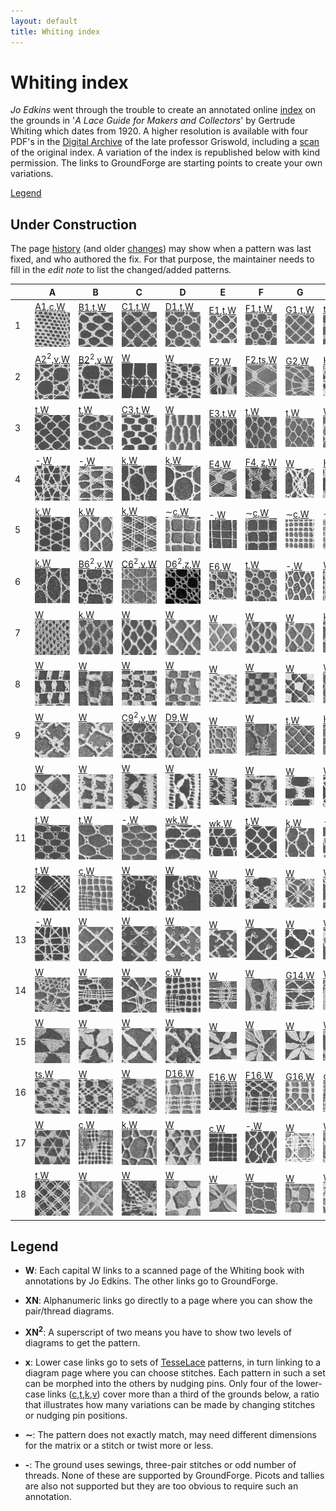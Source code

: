 ```yaml
---
layout: default
title: Whiting index
---
```


Whiting index
=============

*Jo Edkins* went through the trouble to create an annotated online [index] on the grounds in
'_A Lace Guide for Makers and Collectors_' by Gertrude Whiting which dates from 1920. A higher resolution is available with four PDF's in the [Digital Archive] of the late professor Griswold,
including a [scan] of the original index. A variation of the index is republished below with kind permission. The links to GroundForge are starting points to create your own variations.

[Legend](#Legend)


Under Construction
------------------

The page [history](https://github.com/d-bl/GroundForge/commits/master/docs/help/Whiting-Index.md)
(and older [changes](https://github.com/d-bl/GroundForge/wiki/Whiting-Index/_history))
may show when a pattern was last fixed, and who authored the fix.
For that purpose, the maintainer needs to fill in the _edit note_ to list the changed/added patterns.


[c]: /GroundForge/sheet.html?patch=88%0A11;bricks&patch=66%0A22;bricks&patch=88%0A99%0A11%0A00;bricks&patch=66%0A11%0A88%0A22;bricks&patch=66%0A99%0A22%0A00;bricks
[t]: /GroundForge/sheet.html?patch=53%0A53%0A53%0A5-;bricks&patch=5663%0A5663;checker&patch=53%0A5-;bricks&patch=563%0A563%0A563;checker&patch=53%0A53;checker&patch=5632%0A5632;checker&patch5353%0A5353;bricks&patch=5-%0A-5;checker&patch=5353%0A5353%0A5-5-%0A-5-5;checker&patch=5632%0A56-2%0A5-5-%0A-535;checker&patch=53%0A5-%0A-5%0A5-;bricks&patch=44%0A77%0A44%0A77;bricks&patch=44%0A44%0A77%0A77;bricks&patch=66%0A88%0A66%0A11;bricks&patch=66%0A66%0A88%0A11;checker&patch=66%0A66%0A99%0A00;checker&patch=6;checker&patch=566-%0A66-5%0A6-56%0A-566;checker
[v]: /GroundForge/sheet.html?patch=5831%0A-4-7;bricks&patch=-437%0A34-7;bricks&patch=4830%0A--77;bricks
[k]: /GroundForge/sheet.html?patch=B-C-%0A---5%0AC-B-%0A-5--;checker&patch=5831%0A-4-7;checker&patch=68%0A-4;checker&patch=-4-7%0A5---%0A-C-B%0A3158;bricks&patch=5-O-E-%0A-E-5-O%0A5-O-E-;bricks
[wk]: /GroundForge/sheet.html?patch=6868%0A-4-4%0A2121%0A-7-7;checker&patch=L-O-L-O-%0A---5---5%0AH-E-H-E-%0A-5---5--;bricks
[ts]: /GroundForge/sheet.html?patch=5-5-%0A-5--%0AB-C-%0A-5-5;bricks&patch=5632%0A34-7;bricks&patch=256-%0A---5%0AC3B-;bricks&patch=4373%0A5-53;bricks
[z]: /GroundForge/sheet.html?patch=1483%0A8-48;bricks&patch=C-B-%0A-5--%0AB8D-%0A-4--;bricks&patch=-48-%0AB--2%0A8-B8;bricks&patch=-4--%0AB-C3%0A8-48;bricks

[A1]: /GroundForge/?m=88%0A11;bricks;7;5;0;0&s1=ct
[B1]: /GroundForge/?m=5-;bricks;7;5;0;0&s1=ctctpctct
[C1]: /GroundForge/?m=5-;bricks;7;5;0;0&s1=ctpct
[D1]: /GroundForge/?m=5-;bricks;7;5;0;0&s1=cttpctt
[E1]: /GroundForge/?m=5-;bricks;7;5;0;0&s1=ctpcttt
[F1]: /GroundForge/?m=5-;bricks;7;5;0;0&s1=cttpcttt
[G1]: /GroundForge/?m=5-;bricks;7;5;0;0&s1=cttt

[A2]: /GroundForge/?m=-5%3Bbricks%3B7%3B5%3B0%3B0&s1=A1%3Dctct&s2=ctct%20A14%3Dct%20A15%3Dct&s3=
[B2]: /GroundForge/?m=-5%3Bbricks%3B7%3B5%3B0%3B0&s1=ctct&s2=ctct&s3=
[E2]: /GroundForge/?m=5---5---%0A-CD632AB%0A5666-222%3Bbricks%3B24%3B24%3B0%3B0&s1=ctc%20C2%3Dctctttctc%20A3%3Dctclll%20B1%3Dctclll%20E3%3Dctcrrr%20D1%3Dctcrrr%20G2%3Dctctctc&s2=&s3=
[F2]: /GroundForge/?m=-5--%0AB-C-%0A-5-5%0A5-5-%3Bbricks%3B24%3B24%3B0%3B0&s1=ctc%20B3%3Dctcttctc%20A4%3Dctcll%20D1%3Dctctt%20%20C4%3Dctcrr&s2=&s3=
[G2]: /GroundForge/?m=5----5----%0A-CDD632AAB%0A5666632222%0A5666632222%0A56666-2222%3Bbricks%3B24%3B24%3B0%3B0&s1=ctct%20C1%3Dctc%20G2%3Dctc%20I2%3Dctc%20F3%3Dctc%20J3%3Dctc%20H2%3Dctc%20G3%3Dctc%20I3%3Dctc%20G5%3Dctc%20I5%3Dctc%20H1%3Dctc%20H4%3Dcttc%20F5%3Dctcl%20G1%3Dctcl%20J5%3Dctcr%20I1%3Dctcr&s2=&s3=
[H2]: /GroundForge/?m=5---5---%0A-CD632AB%0A56663222%0A5666-222%3Bbricks%3B24%3B24%3B0%3B0&s1=cttctt%20C2%3Dctctt%20C4%3Dctc%20F1%3Dctc%20E2%3Dctc%20H1%3Dctc%20G1%3Dctc%20F2%3Dctc%20A2%3Dctc%20H2%3Dctc%20G3%3Dctcctc%20F4%3Dctc%20H4%3Dctc%20C1%3Dctc%20E4%3Dctcll%20%20B1%3Dctcll%20A4%3Dctcrr%20D1%3Dctcrr&s2=cross%3Dctc%20twist%3Dctc&s3=

[C3]: /GroundForge/?m=5-;bricks;7;5;0;0&s1=ctctpctctt
[E3]: /GroundForge/?m=-5%3Bbricks%3B7%3B5%3B0%3B0&s1=A1%3Dctt&s2=&s3=

[E4]: /GroundForge/?m=-5----%0AB-CD-A%0A256-5-%0A-5-535%0A5-56-2%3Bbricks%3B24%3B24%3B0%3B0&s1=ctc%20A4%3Dctctctc%20C5%3Dctcrr%20B1%3Dctcrr%20E5%3Dctcll%20F1%3Dctcll%20D2%3Dctctt&s2=&s3=
[F4]: /GroundForge/?m=1483%0A8-48%3Bbricks%3B16%3B16%3B0%3B0&s1=ctc%20A2%3Dctcllctc%20C2%3Dctcrrctc
[H4]: /GroundForge/?m=5-25-56-%0A-5--5--5%0A5-C6-2B-%3Bbricks%3B16%3B16%3B0%3B0&s1=ctc%20G3%3Dctcttctc%20A1%3Dctcll%20B2%3Dctcll%20E1%3Dctcrr%20D2%3Dctcrr&s2=&s3=

[C6]: /GroundForge/?m=-5%3Bbricks%3B7%3B5%3B0%3B0&s1=A1%3Dctct&s2=ct%20A10%3Dctct%20A13%3Dctct&s3=
[B6]: /GroundForge/?m=-5%3Bbricks%3B7%3B5%3B0%3B0&s1=ctct&s2=cttctt&s3=
[D6]: /GroundForge/?m=-5%3Bbricks%3B7%3B5%3B0%3B0&s1=crclct&s2=ct%20A10%3Dctct%20A11%3Dctct%20A13%3Dctct%20A14%3Dctct&s3=
[E6]: /GroundForge/?m=1488-483%208-483148%20831488-4%20488-4831%3Bbricks%3B12%3B10%3B0%3B0&s1=ct%20F3%3Dctct%20E4%3Dctct%20G4%3Dctct%20B1%3Dctct%20H1%3Dctct%20C4%3Dctct%20A2%3Dctct%20H3%3Dctct%20B3%3Dctct%20A4%3Dctct%20D1%3Dctct%20C2%3Dctct%20E2%3Dctct%20D3%3Dctct%20F1%3Dctct%20G4%3Dctct%20G2%3Dctct&s2=&s3=

[C9]: /GroundForge/?m=-5%3Bbricks%3B7%3B5%3B0%3B0&s1=ctct&s2=ctcttt&s3=
[D9]: /GroundForge/?m=5-%0A-5%3Bchecker%3B8%3B8%3B0%3B0&s1=A1%3Dctctt%20B2%3Dctt&s2=&s3=
[H9]: /GroundForge/?m=5-;bricks;7;7;0;0&s1=ctcttptctcttt

[G14]: /GroundForge/?m=5-%0A12%0A88%0A4-%3Bbricks%3B16%3B11%3B0%3B0&s1=ctc%20A2%3Dctctt%20B4%3Dctcll%20B1%3Dctcrr&s2=&s3=

[D16]: /GroundForge/?m=-5-%0AE-2%0A8-M%0AF-1%0A8-M%3Bchecker%3B16%3B16%3B0%3B0&s1=ctc%20A5%3Dctcll%20C1%3Dctcrr%20A2%3Dctcll%0AC3%3Dctcrr&s2=&s3=
[E16]: /GroundForge/?m=-5-L-H%0AH-E-21%0A-O8-M8%0A-1F-1F%0A-M86-M%0A5-4-K-%3Bchecker%3B16%3B16%3B0%3B0&s1=C6%3Dctcll%20F6%3Dctcll%20E1%3Dctcrr%20B1%3Dctcrr%20C2%3Dctcll%20F2%3Dctcll%20D3%3Dctcrr%20B3%3Dctcrr%20E4%3Dtctct%20B5%3Dtctct&s2=&s3=
[F16]: /GroundForge/?m=5-%0A-5%0A5-%0A12%0A99%0A11%0A66%0A4-%3Bbricks%3B19%3B9%3B0%3B0&s1=ctc%20B7%3Dtctct%20A8%3Dctct%20B2%3Dctcll%20B3%3Dctcrr%20A4%3Dctcll%20B5%3Dctcrr&s2=&s3=
[G16]: /GroundForge/?m=5-%0A-5%0A5-%0A12%0A88%0A4-%3Bbricks%3B16%3B9%3B0%3B0&s1=ctc%20A6%3Dctctt%20B5%3Dctctt%20B2%3Dctcll%20B3%3Dctcrr%20A4%3Dctctt%20&s2=&s3=

|   | A | B | C | D | E | F | G | H |
|---|---|---|---|---|---|---|---|---|
|  1 | [A1],[c],[W][P70]![](w/page70a.gif) | [B1],[t],[W][P94]![](w/page94a.gif) | [C1],[t],[W][P114]![](w/page114a.gif) | [D1],[t],[W][P134]![](w/page134a.gif) | [E1],[t],[W][P155]![](w/page155a.gif) | [F1],[t],[W][P177]![](w/page177a.gif) | [G1],[t],[W][P198]![](w/page198a.gif) | [t],[W][P219]![](w/page219a.gif) |
|  2 | [A2]<sup>2</sup>,[v],[W][P71]![](w/page71a.gif) | [B2]<sup>2</sup>,[v],[W][P95]![](w/page95a.gif) | [W][P115]![](w/page115a.gif) | [W][P135]![](w/page135a.gif) | [E2],[W][P156]![](w/page156a.gif) | [F2],[ts],[W][P178]![](w/page178a.gif) | [G2],[W][P199]![](w/page199a.gif) | [H2],[W][P220]![](w/page220a.gif) |
|  3 | [t],[W][P73]![](w/page73a.gif) | [t],[W][P96]![](w/page96a.gif) | [C3],[t],[W][P117]![](w/page117a.gif) | [W][P136]![](w/page136a.gif) | [E3],[t],[W][P157]![](w/page157a.gif) | [t],[W][P179]![](w/page179a.gif) | [t],[W][P200]![](w/page200a.gif) | [W][P221]![](w/page221a.gif) |
|  4 | -,[W][P74]![](w/page74a.gif) | -,[W][P97]![](w/page97a.gif) | [k],[W][P118]![](w/page118a.gif) | [k],[W][P137]![](w/page137a.gif) | [E4],[W][P158]![](w/page158a.gif) | [F4], [z],[W][P180]![](w/page180a.gif) | [W][P201]![](w/page201a.gif) | [H4],[v],[W][P222]![](w/page222a.gif) |
|  5 | [k],[W][P75]![](w/page75a.gif) | [k],[W][P98]![](w/page98a.gif) | [k],[W][P119]![](w/page119a.gif) | &sim;[c],[W][P138]![](w/page138a.gif) | -,[W][P159]![](w/page159a.gif) | &sim;[c],[W][P181]![](w/page181a.gif) | &sim;[c],[W][P203]![](w/page203a.gif) | &sim;[c],[W][P224]![](w/page224a.gif) |
|  6 | [k],[W][P76]![](w/page76a.gif) | [B6]<sup>2</sup>,[v],[W][P99]![](w/page99a.gif) | [C6]<sup>2</sup>,[v],[W][P120]![](w/page120a.gif) | [D6]<sup>2</sup>,[z],[W][P139]![](w/page139a.gif) | [E6],[W][P160]![](w/page160a.gif) | [t],[W][P182]![](w/page182a.gif) | -,[W][P204]![](w/page204a.gif) | [W][P225]![](w/page225a.gif) |
|  7 | [W][P77]![](w/page77a.gif) | [k],[W][P100]![](w/page100a.gif) | [W][P121]![](w/page121a.gif) | [W][P140]![](w/page140a.gif) | [W][P161]![](w/page161a.gif) | [W][P183]![](w/page183a.gif) | [W][P205]![](w/page205a.gif) | [k],[W][P226]![](w/page226a.gif) |
|  8 | [W][P79]![](w/page79a.gif) | [W][P101]![](w/page101a.gif) | [W][P122]![](w/page122a.gif) | [W][P141]![](w/page141a.gif) | [W][P162]![](w/page162a.gif) | [W][P184]![](w/page184a.gif) | [W][P206]![](w/page206a.gif) | [W][P227]![](w/page227a.gif) |
|  9 | [W][P80]![](w/page80a.gif) | [W][P102]![](w/page102a.gif) | [C9]<sup>2</sup>,[v],[W][P123]![](w/page123a.gif) | [D9],[W][P142]![](w/page142a.gif) | [W][P163]![](w/page163a.gif) | [W][P185]![](w/page185a.gif) | [t],[W][P207]![](w/page207a.gif) | [H9],[t],[W][P229]![](w/page229a.gif) |
|  10 | [W][P82]![](w/page82a.gif) | [W][P103]![](w/page103a.gif) | [W][P124]![](w/page124a.gif) | [W][P143]![](w/page143a.gif) | [W][P164]![](w/page164a.gif) | [W][P187]![](w/page187a.gif) | [W][P208]![](w/page208a.gif) | [W][P230]![](w/page230a.gif) |
|  11 | [t],[W][P83]![](w/page83a.gif) | [t],[W][P104]![](w/page104a.gif) | -,[W][P125]![](w/page125a.gif) | [wk],[W][P144]![](w/page144a.gif) | [wk],[W][P166]![](w/page166a.gif) | [t],[W][P189]![](w/page189a.gif) | [k],[W][P209]![](w/page209a.gif) | -,[W][P231]![](w/page231a.gif) |
|  12 | [t],[W][P84]![](w/page84a.gif) | [c],[W][P105]![](w/page105a.gif) | [W][P126]![](w/page126a.gif) | [W][P145]![](w/page145a.gif) | [W][P167]![](w/page167a.gif) | [W][P190]![](w/page190a.gif) | [W][P210]![](w/page210a.gif) | [W][P232]![](w/page232a.gif) |
|  13 | -,[W][P85]![](w/page85a.gif) | [W][P106]![](w/page106a.gif) | [W][P128]![](w/page128a.gif) | [W][P147]![](w/page147a.gif) | [W][P169]![](w/page169a.gif) | [W][P192]![](w/page192a.gif) | [W][P211]![](w/page211a.gif) | [W][P234]![](w/page234a.gif) |
|  14 | [W][P87]![](w/page87a.gif) | [W][P107]![](w/page107a.gif) | [W][P129]![](w/page129a.gif) | [c],[W][P148]![](w/page148a.gif) | [W][P171]![](w/page171a.gif) | [W][P193]![](w/page193a.gif) | [G14],[W][P212]![](w/page212a.gif) | [W][P235]![](w/page235a.gif) |
|  15 | [W][P89]![](w/page89a.gif) | [W][P109]![](w/page109a.gif) | [W][P130]![](w/page130a.gif) | [W][P149]![](w/page149a.gif) | [W][P173]![](w/page173a.gif) | [W][P194]![](w/page194a.gif) | [W][P213]![](w/page213a.gif) | [W][P237]![](w/page237a.gif) |
|  16 | [ts],[W][P90]![](w/page90a.gif) | [W][P110]![](w/page110a.gif) | [W][P131]![](w/page131a.gif) | [D16],[W][P150]![](w/page150a.gif) | [E16],[W][P174]![](w/page174a.gif) | [F16],[W][P195]![](w/page195a.gif) | [G16],[W][P214]![](w/page214a.gif) | [c],[W][P238]![](w/page238a.gif) |
|  17 | [W][P91]![](w/page91a.gif) | [c],[W][P111]![](w/page111a.gif) | [k],[W][P132]![](w/page132a.gif) | [W][P151]![](w/page151a.gif) | [c],[W][P175]![](w/page175a.gif) | -,[W][P196]![](w/page196a.gif) | [W][P215]![](w/page215a.gif) | [W][P239]![](w/page239a.gif) |
|  18 | [t],[W][P93]![](w/page93a.gif) | [W][P112]![](w/page112a.gif) | [W][P133]![](w/page133a.gif) | [W][P153]![](w/page153a.gif) | [W][P176]![](w/page176a.gif) | [W][P197]![](w/page197a.gif) | [W][P217]![](w/page217a.gif) | [W][P241]![](w/page241a.gif) |

[P70]: http://gwydir.demon.co.uk/jo/lace/whiting/page70.htm
[P71]: http://gwydir.demon.co.uk/jo/lace/whiting/page71.htm
[P73]: http://gwydir.demon.co.uk/jo/lace/whiting/page73.htm
[P74]: http://gwydir.demon.co.uk/jo/lace/whiting/page74.htm
[P75]: http://gwydir.demon.co.uk/jo/lace/whiting/page75.htm
[P76]: http://gwydir.demon.co.uk/jo/lace/whiting/page76.htm
[P77]: http://gwydir.demon.co.uk/jo/lace/whiting/page77.htm
[P79]: http://gwydir.demon.co.uk/jo/lace/whiting/page79.htm

[P80]: http://gwydir.demon.co.uk/jo/lace/whiting/page80.htm
[P82]: http://gwydir.demon.co.uk/jo/lace/whiting/page82.htm
[P83]: http://gwydir.demon.co.uk/jo/lace/whiting/page83.htm
[P84]: http://gwydir.demon.co.uk/jo/lace/whiting/page84.htm
[P85]: http://gwydir.demon.co.uk/jo/lace/whiting/page85.htm
[P87]: http://gwydir.demon.co.uk/jo/lace/whiting/page87.htm
[P89]: http://gwydir.demon.co.uk/jo/lace/whiting/page89.htm

[P90]: http://gwydir.demon.co.uk/jo/lace/whiting/page90.htm
[P91]: http://gwydir.demon.co.uk/jo/lace/whiting/page91.htm
[P92]: http://gwydir.demon.co.uk/jo/lace/whiting/page92.htm
[P93]: http://gwydir.demon.co.uk/jo/lace/whiting/page93.htm
[P94]: http://gwydir.demon.co.uk/jo/lace/whiting/page94.htm
[P95]: http://gwydir.demon.co.uk/jo/lace/whiting/page95.htm
[P96]: http://gwydir.demon.co.uk/jo/lace/whiting/page96.htm
[P97]: http://gwydir.demon.co.uk/jo/lace/whiting/page97.htm
[P98]: http://gwydir.demon.co.uk/jo/lace/whiting/page98.htm
[P99]: http://gwydir.demon.co.uk/jo/lace/whiting/page99.htm

[P100]: http://gwydir.demon.co.uk/jo/lace/whiting/page100.htm
[P101]: http://gwydir.demon.co.uk/jo/lace/whiting/page101.htm
[P102]: http://gwydir.demon.co.uk/jo/lace/whiting/page102.htm
[P103]: http://gwydir.demon.co.uk/jo/lace/whiting/page103.htm
[P104]: http://gwydir.demon.co.uk/jo/lace/whiting/page104.htm
[P105]: http://gwydir.demon.co.uk/jo/lace/whiting/page105.htm
[P106]: http://gwydir.demon.co.uk/jo/lace/whiting/page106.htm
[P107]: http://gwydir.demon.co.uk/jo/lace/whiting/page107.htm
[P108]: http://gwydir.demon.co.uk/jo/lace/whiting/page108.htm
[P109]: http://gwydir.demon.co.uk/jo/lace/whiting/page109.htm

[P110]: http://gwydir.demon.co.uk/jo/lace/whiting/page110.htm
[P111]: http://gwydir.demon.co.uk/jo/lace/whiting/page111.htm
[P112]: http://gwydir.demon.co.uk/jo/lace/whiting/page112.htm
[P113]: http://gwydir.demon.co.uk/jo/lace/whiting/page113.htm
[P114]: http://gwydir.demon.co.uk/jo/lace/whiting/page114.htm
[P115]: http://gwydir.demon.co.uk/jo/lace/whiting/page115.htm
[P116]: http://gwydir.demon.co.uk/jo/lace/whiting/page116.htm
[P117]: http://gwydir.demon.co.uk/jo/lace/whiting/page117.htm
[P118]: http://gwydir.demon.co.uk/jo/lace/whiting/page118.htm
[P119]: http://gwydir.demon.co.uk/jo/lace/whiting/page119.htm

[P120]: http://gwydir.demon.co.uk/jo/lace/whiting/page120.htm
[P121]: http://gwydir.demon.co.uk/jo/lace/whiting/page121.htm
[P122]: http://gwydir.demon.co.uk/jo/lace/whiting/page122.htm
[P123]: http://gwydir.demon.co.uk/jo/lace/whiting/page123.htm
[P124]: http://gwydir.demon.co.uk/jo/lace/whiting/page124.htm
[P125]: http://gwydir.demon.co.uk/jo/lace/whiting/page125.htm
[P126]: http://gwydir.demon.co.uk/jo/lace/whiting/page126.htm
[P127]: http://gwydir.demon.co.uk/jo/lace/whiting/page127.htm
[P128]: http://gwydir.demon.co.uk/jo/lace/whiting/page128.htm
[P129]: http://gwydir.demon.co.uk/jo/lace/whiting/page129.htm

[P130]: http://gwydir.demon.co.uk/jo/lace/whiting/page130.htm
[P131]: http://gwydir.demon.co.uk/jo/lace/whiting/page131.htm
[P132]: http://gwydir.demon.co.uk/jo/lace/whiting/page132.htm
[P133]: http://gwydir.demon.co.uk/jo/lace/whiting/page133.htm
[P134]: http://gwydir.demon.co.uk/jo/lace/whiting/page134.htm
[P135]: http://gwydir.demon.co.uk/jo/lace/whiting/page135.htm
[P136]: http://gwydir.demon.co.uk/jo/lace/whiting/page136.htm
[P137]: http://gwydir.demon.co.uk/jo/lace/whiting/page137.htm
[P138]: http://gwydir.demon.co.uk/jo/lace/whiting/page138.htm
[P139]: http://gwydir.demon.co.uk/jo/lace/whiting/page139.htm

[P140]: http://gwydir.demon.co.uk/jo/lace/whiting/page140.htm
[P141]: http://gwydir.demon.co.uk/jo/lace/whiting/page141.htm
[P142]: http://gwydir.demon.co.uk/jo/lace/whiting/page142.htm
[P143]: http://gwydir.demon.co.uk/jo/lace/whiting/page143.htm
[P144]: http://gwydir.demon.co.uk/jo/lace/whiting/page144.htm
[P145]: http://gwydir.demon.co.uk/jo/lace/whiting/page145.htm
[P146]: http://gwydir.demon.co.uk/jo/lace/whiting/page146.htm
[P147]: http://gwydir.demon.co.uk/jo/lace/whiting/page147.htm
[P148]: http://gwydir.demon.co.uk/jo/lace/whiting/page148.htm
[P149]: http://gwydir.demon.co.uk/jo/lace/whiting/page149.htm

[P150]: http://gwydir.demon.co.uk/jo/lace/whiting/page150.htm
[P151]: http://gwydir.demon.co.uk/jo/lace/whiting/page151.htm
[P152]: http://gwydir.demon.co.uk/jo/lace/whiting/page152.htm
[P153]: http://gwydir.demon.co.uk/jo/lace/whiting/page153.htm
[P154]: http://gwydir.demon.co.uk/jo/lace/whiting/page154.htm
[P155]: http://gwydir.demon.co.uk/jo/lace/whiting/page155.htm
[P156]: http://gwydir.demon.co.uk/jo/lace/whiting/page156.htm
[P157]: http://gwydir.demon.co.uk/jo/lace/whiting/page157.htm
[P158]: http://gwydir.demon.co.uk/jo/lace/whiting/page158.htm
[P159]: http://gwydir.demon.co.uk/jo/lace/whiting/page159.htm

[P160]: http://gwydir.demon.co.uk/jo/lace/whiting/page160.htm
[P161]: http://gwydir.demon.co.uk/jo/lace/whiting/page161.htm
[P162]: http://gwydir.demon.co.uk/jo/lace/whiting/page162.htm
[P163]: http://gwydir.demon.co.uk/jo/lace/whiting/page163.htm
[P164]: http://gwydir.demon.co.uk/jo/lace/whiting/page164.htm
[P165]: http://gwydir.demon.co.uk/jo/lace/whiting/page165.htm
[P166]: http://gwydir.demon.co.uk/jo/lace/whiting/page166.htm
[P167]: http://gwydir.demon.co.uk/jo/lace/whiting/page167.htm
[P168]: http://gwydir.demon.co.uk/jo/lace/whiting/page168.htm
[P169]: http://gwydir.demon.co.uk/jo/lace/whiting/page169.htm

[P170]: http://gwydir.demon.co.uk/jo/lace/whiting/page170.htm
[P171]: http://gwydir.demon.co.uk/jo/lace/whiting/page171.htm
[P172]: http://gwydir.demon.co.uk/jo/lace/whiting/page172.htm
[P173]: http://gwydir.demon.co.uk/jo/lace/whiting/page173.htm
[P174]: http://gwydir.demon.co.uk/jo/lace/whiting/page174.htm
[P175]: http://gwydir.demon.co.uk/jo/lace/whiting/page175.htm
[P176]: http://gwydir.demon.co.uk/jo/lace/whiting/page176.htm
[P177]: http://gwydir.demon.co.uk/jo/lace/whiting/page177.htm
[P178]: http://gwydir.demon.co.uk/jo/lace/whiting/page178.htm
[P179]: http://gwydir.demon.co.uk/jo/lace/whiting/page179.htm

[P180]: http://gwydir.demon.co.uk/jo/lace/whiting/page180.htm
[P181]: http://gwydir.demon.co.uk/jo/lace/whiting/page181.htm
[P182]: http://gwydir.demon.co.uk/jo/lace/whiting/page182.htm
[P183]: http://gwydir.demon.co.uk/jo/lace/whiting/page183.htm
[P184]: http://gwydir.demon.co.uk/jo/lace/whiting/page184.htm
[P185]: http://gwydir.demon.co.uk/jo/lace/whiting/page185.htm
[P186]: http://gwydir.demon.co.uk/jo/lace/whiting/page186.htm
[P187]: http://gwydir.demon.co.uk/jo/lace/whiting/page187.htm
[P188]: http://gwydir.demon.co.uk/jo/lace/whiting/page188.htm
[P189]: http://gwydir.demon.co.uk/jo/lace/whiting/page189.htm

[P190]: http://gwydir.demon.co.uk/jo/lace/whiting/page190.htm
[P191]: http://gwydir.demon.co.uk/jo/lace/whiting/page191.htm
[P192]: http://gwydir.demon.co.uk/jo/lace/whiting/page192.htm
[P193]: http://gwydir.demon.co.uk/jo/lace/whiting/page193.htm
[P194]: http://gwydir.demon.co.uk/jo/lace/whiting/page194.htm
[P195]: http://gwydir.demon.co.uk/jo/lace/whiting/page195.htm
[P196]: http://gwydir.demon.co.uk/jo/lace/whiting/page196.htm
[P197]: http://gwydir.demon.co.uk/jo/lace/whiting/page197.htm
[P198]: http://gwydir.demon.co.uk/jo/lace/whiting/page198.htm
[P199]: http://gwydir.demon.co.uk/jo/lace/whiting/page199.htm

[P200]: http://gwydir.demon.co.uk/jo/lace/whiting/page200.htm
[P201]: http://gwydir.demon.co.uk/jo/lace/whiting/page201.htm
[P202]: http://gwydir.demon.co.uk/jo/lace/whiting/page202.htm
[P203]: http://gwydir.demon.co.uk/jo/lace/whiting/page203.htm
[P204]: http://gwydir.demon.co.uk/jo/lace/whiting/page204.htm
[P205]: http://gwydir.demon.co.uk/jo/lace/whiting/page205.htm
[P206]: http://gwydir.demon.co.uk/jo/lace/whiting/page206.htm
[P207]: http://gwydir.demon.co.uk/jo/lace/whiting/page207.htm
[P208]: http://gwydir.demon.co.uk/jo/lace/whiting/page208.htm
[P209]: http://gwydir.demon.co.uk/jo/lace/whiting/page209.htm

[P210]: http://gwydir.demon.co.uk/jo/lace/whiting/page210.htm
[P211]: http://gwydir.demon.co.uk/jo/lace/whiting/page211.htm
[P212]: http://gwydir.demon.co.uk/jo/lace/whiting/page212.htm
[P213]: http://gwydir.demon.co.uk/jo/lace/whiting/page213.htm
[P214]: http://gwydir.demon.co.uk/jo/lace/whiting/page214.htm
[P215]: http://gwydir.demon.co.uk/jo/lace/whiting/page215.htm
[P216]: http://gwydir.demon.co.uk/jo/lace/whiting/page216.htm
[P217]: http://gwydir.demon.co.uk/jo/lace/whiting/page217.htm
[P218]: http://gwydir.demon.co.uk/jo/lace/whiting/page218.htm
[P219]: http://gwydir.demon.co.uk/jo/lace/whiting/page219.htm

[P220]: http://gwydir.demon.co.uk/jo/lace/whiting/page220.htm
[P221]: http://gwydir.demon.co.uk/jo/lace/whiting/page221.htm
[P222]: http://gwydir.demon.co.uk/jo/lace/whiting/page222.htm
[P223]: http://gwydir.demon.co.uk/jo/lace/whiting/page223.htm
[P224]: http://gwydir.demon.co.uk/jo/lace/whiting/page224.htm
[P225]: http://gwydir.demon.co.uk/jo/lace/whiting/page225.htm
[P226]: http://gwydir.demon.co.uk/jo/lace/whiting/page226.htm
[P227]: http://gwydir.demon.co.uk/jo/lace/whiting/page227.htm
[P228]: http://gwydir.demon.co.uk/jo/lace/whiting/page228.htm
[P229]: http://gwydir.demon.co.uk/jo/lace/whiting/page229.htm

[P230]: http://gwydir.demon.co.uk/jo/lace/whiting/page230.htm
[P231]: http://gwydir.demon.co.uk/jo/lace/whiting/page231.htm
[P232]: http://gwydir.demon.co.uk/jo/lace/whiting/page232.htm
[P233]: http://gwydir.demon.co.uk/jo/lace/whiting/page233.htm
[P234]: http://gwydir.demon.co.uk/jo/lace/whiting/page234.htm
[P235]: http://gwydir.demon.co.uk/jo/lace/whiting/page235.htm
[P236]: http://gwydir.demon.co.uk/jo/lace/whiting/page236.htm
[P237]: http://gwydir.demon.co.uk/jo/lace/whiting/page237.htm
[P238]: http://gwydir.demon.co.uk/jo/lace/whiting/page238.htm
[P239]: http://gwydir.demon.co.uk/jo/lace/whiting/page239.htm

[P240]: http://gwydir.demon.co.uk/jo/lace/whiting/page240.htm
[P241]: http://gwydir.demon.co.uk/jo/lace/whiting/page241.htm
[P242]: http://gwydir.demon.co.uk/jo/lace/whiting/page242.htm
[P243]: http://gwydir.demon.co.uk/jo/lace/whiting/page243.htm
[P244]: http://gwydir.demon.co.uk/jo/lace/whiting/page244.htm
[P245]: http://gwydir.demon.co.uk/jo/lace/whiting/page245.htm
[P246]: http://gwydir.demon.co.uk/jo/lace/whiting/page246.htm
[P247]: http://gwydir.demon.co.uk/jo/lace/whiting/page247.htm
[P248]: http://gwydir.demon.co.uk/jo/lace/whiting/page248.htm
[P249]: http://gwydir.demon.co.uk/jo/lace/whiting/page249.htm


Legend
------

* **W**:
  Each capital W links to a scanned page of the Whiting book with annotations by Jo Edkins.
  The other links go to GroundForge.

* **XN**: Alphanumeric links
  go directly to a page where you can show the pair/thread diagrams.

* **XN<sup>2</sup>**:
  A superscript of two means you have to show two levels of diagrams to get the pattern.

* **x**: Lower case links
  go to sets of [TesseLace](/GroundForge/help/TesseLace-Index) patterns,
  in turn linking to a diagram page where you can choose stitches.
  Each pattern in such a set can be morphed into the others by nudging pins.
  Only four of the lower-case links ([c],[t],[k],[v]) cover more than a third of the grounds below, a ratio that illustrates
  how many variations can be made by changing stitches or nudging pin positions.
  
* **&sim;**:
  The pattern does not exactly match, may need different dimensions for the matrix or a stitch or twist more or less.

* **-**:
  The ground uses sewings, three-pair stitches or odd number of threads.
  None of these are supported by GroundForge.
  Picots and tallies are also not supported but they are too obvious to require such an annotation.


[reversed engineering]: /GroundForge/help/Reversed-engineering-of-patterns
[Marian Tempels]: https://github.com/MAETempels
[index]: http://gwydir.demon.co.uk/jo/lace/whiting/index.htm#picindex
[scan]: https://www2.cs.arizona.edu/patterns/weaving/books/whiting.jpg
[Digital Archive]: https://www2.cs.arizona.edu/patterns/weaving/lace.html#books


